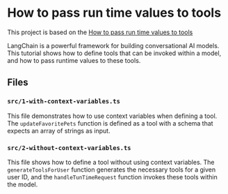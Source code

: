 # How to pass run time values to tools

This project is based on the [How to pass run time values to tools](https://js.langchain.com/docs/how_to/tool_runtime/)

LangChain is a powerful framework for building conversational AI models.
This tutorial shows how to define tools that can be invoked within a
model, and how to pass runtime values to these tools.

## Files

### `src/1-with-context-variables.ts`

This file demonstrates how to use context variables when defining a tool.
The `updateFavoritePets` function is defined as a tool with a schema that
expects an array of strings as input.

### `src/2-without-context-variables.ts`

This file shows how to define a tool without using context variables. The
`generateToolsForUser` function generates the necessary tools for a given
user ID, and the `handleTunTimeRequest` function invokes these tools
within the model.
